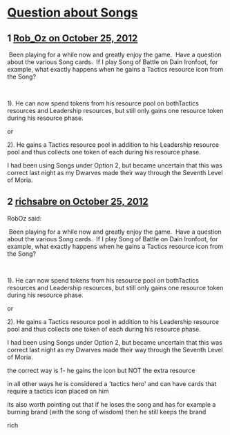 # [Question about Songs](https://community.fantasyflightgames.com/topic/73289-question-about-songs/)

## 1 [Rob_Oz on October 25, 2012](https://community.fantasyflightgames.com/topic/73289-question-about-songs/?do=findComment&comment=714750)

 Been playing for a while now and greatly enjoy the game.  Have a question about the various Song cards.  If I play Song of Battle on Dain Ironfoot, for example, what exactly happens when he gains a Tactics resource icon from the Song?

 

1). He can now spend tokens from his resource pool on bothTactics resources and Leadership resources, but still only gains one resource token during his resource phase.

or

2). He gains a Tactics resource pool in addition to his Leadership resource pool and thus collects one token of each during his resource phase.

I had been using Songs under Option 2, but became uncertain that this was correct last night as my Dwarves made their way through the Seventh Level of Moria.

## 2 [richsabre on October 25, 2012](https://community.fantasyflightgames.com/topic/73289-question-about-songs/?do=findComment&comment=714777)

RobOz said:

 Been playing for a while now and greatly enjoy the game.  Have a question about the various Song cards.  If I play Song of Battle on Dain Ironfoot, for example, what exactly happens when he gains a Tactics resource icon from the Song?

 

1). He can now spend tokens from his resource pool on bothTactics resources and Leadership resources, but still only gains one resource token during his resource phase.

or

2). He gains a Tactics resource pool in addition to his Leadership resource pool and thus collects one token of each during his resource phase.

I had been using Songs under Option 2, but became uncertain that this was correct last night as my Dwarves made their way through the Seventh Level of Moria.



the correct way is 1- he gains the icon but NOT the extra resource

in all other ways he is considered a 'tactics hero' and can have cards that require a tactics icon placed on him

its also worth pointing out that if he loses the song and has for example a burning brand (with the song of wisdom) then he still keeps the brand

rich

